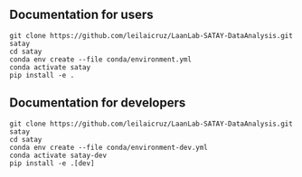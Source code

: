 ## Documentation for users

```
git clone https://github.com/leilaicruz/LaanLab-SATAY-DataAnalysis.git satay
cd satay
conda env create --file conda/environment.yml
conda activate satay
pip install -e .
```


## Documentation for developers

```
git clone https://github.com/leilaicruz/LaanLab-SATAY-DataAnalysis.git satay
cd satay
conda env create --file conda/environment-dev.yml
conda activate satay-dev
pip install -e .[dev]
```